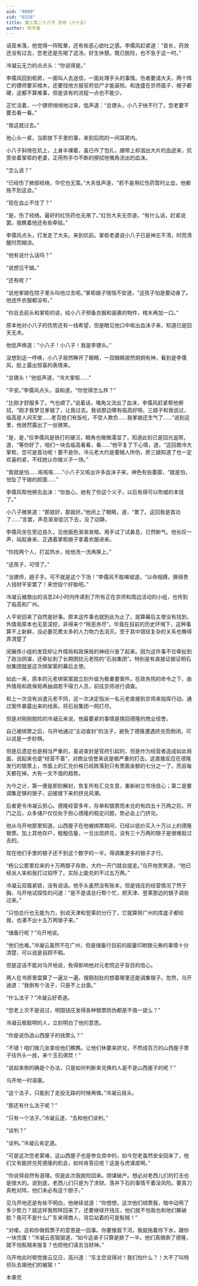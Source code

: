 ```yaml
---
aid: "0009"
zid: "0328"
title: 第三百二十八节 京师（八十五）
author: 吹牛者
---
```


话音未落，他觉得一阵眩晕，还有些恶心欲吐之感。李儒风赶紧道：“首长，药效还没有过去，您老还是先喝了这汤，好生休憩。既已脱险，也不急于这一时。”

冷凝云无力的点点头：“你说得是。”

李儒风回到柜房，一面叫人去送信，一面处理手头的事情。伤者要请大夫，两个阵亡的镖师要买棺木，还要找地方报官府验尸才能装殓。和连盛在京师面子、根子都硬，这都不算难事，但是该有的流程一点也不能少。

正忙活着，一个镖师悄悄地过来，低声道：“总镖头，小八子快不行了。您老要不要去看一看。”

“我这就过去。”

他心头一紧，当即放下手里的事，来到后院的一间耳房内。

小八子斜倚在炕上，上身半裸着，虽已作了包扎，绷带上却洇出大片的血迹来，炕旁坐着掌柜的老婆，正用热手巾不断的擦拭他嘴角流出的血沫。

“怎么说？”

“已经伤了肺部经络，华佗也无策。”大夫低声道，“若不是用红伤药暂时止血，他都拖不到这会。”

“现在血止不住了？”

“是，伤了经络。最好的红伤药也无用了。”红伤大夫无奈道，“有什么话，赶紧说罢。我瞧着他还有些牵挂。”

李儒风点头，打发走了大夫。来到炕前。掌柜老婆说小八子已是神志不清，时而清醒时而糊涂。

“他有说什么话吗？”

“说想见干娘。”

“还有呢？”

“说他爹娘在院子里头叫他过去呢。”掌柜娘子惴惴不安道，“这孩子怕是要动身了。他连件衣服都没有。”

“你且去前头和掌柜的说，给小八子预备衣服和装裹的物件，棺木再加一口。”

原本他对小八子的伤势还有一线希望，但是眼见他口中咳出血沫子来，知道已是回天无术。

他低声唤道：“小八子！小八子！我是李镖头。”

没想到这一呼唤，小八子居然睁开了眼睛，一双眼睛居然炯炯有神，看到是李儒风，脸上露出惊喜的表情来。

“总镖头！”他低声道，“冷大掌柜……”

“平安。”李儒风点头，温和道，“你觉得怎么样？”

“比刚才舒服多了。气也顺了。”说着话，嘴角又流出了血沫，李儒风赶紧帮他擦拭，“刚才我梦见爹娘了，让我过去。我说那边哪有临高好呀。三娘子和我说过，临高是人间天堂……老百姓们有饭吃，不受人欺负……我爹娘还生气了……”说到这里，他居然露出了一丝微笑。

“是，是，”任李儒风是铁打的硬汉，眼角也微微濡湿了，知道此刻已是回光返照，道，“等你好了，咱们一块去临高看看，看……”他平复了下心情，道，“这回救冷大掌柜，您可是首功呢！要不是你，冷元老大约是要贼人所伤，廖三娘知道了也一定欢喜的紧，不枉她认你做义子一场。”

“我就是怕……咳咳咳……”小八子又咳出许多血沫子来，神色有些萎靡，“就是怕，怕坠了干娘的颜面……”

李儒风帮他擦去血沫：“你放心，她有了你这个义子，以后有得可以吹嘘的本钱了。”

小八子微笑道：“那就好，那就好。”他闭上了眼睛，道，“累了。这回我是首功了……”言罢，声息渐渐低沉下去，没了动静。

李儒风坐在旁边良久，见他面色渐渐发暗。用手试了试鼻息，已然断气。他长叹一声，站起身来，正遇着掌柜娘子拿着衣服进来。

“你找两个人，打盆热水，给他洗一洗再换上。”

“这孩子，可惜了。”

“当镖师，趟子手。可不就是这个下场！”李儒风不胜唏嘘道，“以命相搏，换得贵人钱财平安罢了！来世投个好胎吧。”

冷凝云被救出的消息24小时内传递到了所有正在京师和周边活动的小组，也传到了临高和广州。

人平安回来了自然是好事。原本这件事也就到此为止了。就算幕后主使没有找到，外情局原本也无意深挖，非得来个“除恶务尽”。毕竟在目前的历史环境下，这种事算不上新鲜，没必要花费太多的人力物力去消灭。至于其中错综复杂的关系也懒得弄清楚了

闵展炼小组的发现却让外情局和政保局的神经兴奋了起来。因为这件事不仅牵扯到了政治阴谋，还牵扯到了长期困扰元老院的“石翁集团”。特别是有直接证据证明石翁集团就是这次绑架案的幕后主使。

如此一来，原本的元老绑架案就立刻升级为极重要案件。在政务院的命令之下，由外情局和政保局再抽调若干得力人员，前往京师进行调查。

和上一次没有派遣元老不同，这一次决定指派一名元老直接到京师来指挥行动，通过案件暴露出来的线索，将石翁集团一网打尽。

但是对刚刚脱险的冷凝云来说，他最要紧的事情是挽回德隆的商业信誉。

自己被绑票之后，乌开地通过“主动查封”的法子，避免了德隆遭遇挤兑而倒闭。可以说是一步妙棋。

但是后遗症也是相当严重的，虽说查封是官府引起的，但是作为经营者造成如此局面，说起来也是“经营不善”，对商业信誉来说是极严重的打击。这直接反应在德隆发行的银票上，市面上的汇兑价格已经跌落到只有票面金额的七分之一了。而且每天都在掉。大有一文不值的趋势。

为今之计，第一便是即刻解封，恢复所有汇兑生意，重新树立市场信心；第二是要调集足够的银子，迎接接下来的挤兑风潮。

后者更令冷凝云担心。德隆经营多年，存单和银票而未兑的有四五十万两之巨。开门之后，众多储户仅仅处于担心德隆的稳定问题，势必会上门挤兑。

他从乌开地那里知道，山西屋子在他被绑票期间，已经以低价买入十万以上的德隆银票。加上其他存户，粗粗估量，一旦出现挤兑，没有三十万两的银子是很难挺过去的。

现在他们手里的银子还不到这个数字的一半。得调集更多的银子才行。

“杨公公那里拉来的十万两银子存款，大约一开门就会提走。”乌开地苦笑道，“他已经派人来和我打过招呼了。实际上能兑的不过五万两。”

冷凝云双眉紧锁，没有说话。他手头虽然没有账本，但是钱庄的经营情况了然于胸，乌开地试探性的问道：“是不是请总行帮个忙，把天津、登莱那边的银子调些过来。”

“只怕总行也无能为力，别说天津和登莱的分行了，它就算把广州的库底子都给我，也凑不出十五万两银子来。”

“储备行呢？”乌开地说。

“他们也难。”冷凝云虽然不在广州，但是储备行目前的超量印刷银元券的事情十分清楚，可以说是自顾不暇。

但是这话不能对乌开地说，免得影响他对元老院近乎盲目的信心。

两人在书房里盘算了一遍又一遍，搜肠刮肚的想着哪里还能调集银子。忽然，乌开迪道：“我倒有个法子，只是不上台面。”

“什么法子？”冷凝云好奇道。

“您老上次不是说过，明国钱庄发得各种银票防伪都是不值一提么？”

冷凝云极聪明的人，立刻明白了他的意思。

“你是说伪造山西屋子的钱票么？”

“不错！咱们做几张拿给他们瞧瞧。让他们休要来挤兑，不然成百万的山西屋子票子往外头一放，来个玉石俱焚！”

“说起来倒的确是个办法，只是如何判断来兑换的人是不是山西屋子的呢？”

乌开地一时语塞。

“这个法子，只能到了走投无路的时候再做。”冷凝云摇头。

“那还有什么法子呢？”

“只有一个法子。”冷凝云道，“去和他们谈判。”

“谈判？”

“谈判。”冷凝云肯定道。

“可是这次您老蒙难，这山西屋子也是参合其中的，如今您老虽然安全回来了，他们又有能挤兑死德隆的机会，如何肯答应呢？这是与虎谋皮啊。”

“你说得自然有道理。但是此次我脱险回来。阴谋破产。想必对老西儿们的打击也是很大的。说到底，老西儿们只是为了求财。落井下石的事情干着没风险。要真刀真枪对阵，他们未必有这个胆子。”

见乌开地还是有些不明白，他继续说道：“你想想，这次他们绑票我，暗中动用了多少势力？就这样我照样回来了，还要继续开钱庄，他们就不怕我也和他们撕破脸？我可不是什么广东来得商人，背后站着的可是髨贼！”

“对喽。这和你做假票子的意思是一回事。你要推我下河，我就拖着你下水，跟你一块完蛋！”冷凝云恶狠狠道，“如今这桌子只算是掀了一半。他们真搞倒了德隆，就不怕髨贼来报复？也把他们请去当财神。”

乌开地此时顿觉拨云见日，高兴道：“东主您说得对！我们怕什么？！大不了叫特侦队去揭他们的被窝！”

本章完

